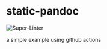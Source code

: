 # static-pandoc

![Super-Linter](https://github.com/pauldougan/static-pandoc/workflows/Super-Linter/badge.svg)

a simple example using github actions
